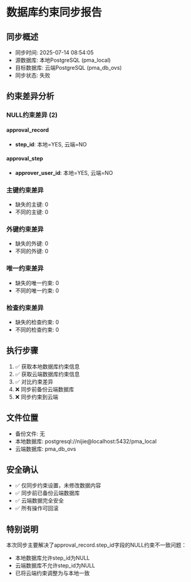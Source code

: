 # 数据库约束同步报告

## 同步概述
- 同步时间: 2025-07-14 08:54:05
- 源数据库: 本地PostgreSQL (pma_local)
- 目标数据库: 云端PostgreSQL (pma_db_ovs)
- 同步状态: 失败

## 约束差异分析

### NULL约束差异 (2)
#### approval_record
- **step_id**: 本地=YES, 云端=NO

#### approval_step
- **approver_user_id**: 本地=YES, 云端=NO


### 主键约束差异
- 缺失的主键: 0
- 不同的主键: 0

### 外键约束差异  
- 缺失的外键: 0
- 不同的外键: 0

### 唯一约束差异
- 缺失的唯一约束: 0
- 不同的唯一约束: 0

### 检查约束差异
- 缺失的检查约束: 0
- 不同的检查约束: 0

## 执行步骤
1. ✅ 获取本地数据库约束信息
2. ✅ 获取云端数据库约束信息
3. ✅ 对比约束差异
4. ❌ 同步前备份云端数据库
5. ❌ 同步约束到云端

## 文件位置
- 备份文件: 无
- 本地数据库: postgresql://nijie@localhost:5432/pma_local
- 云端数据库: pma_db_ovs

## 安全确认
- ✅ 仅同步约束设置，未修改数据内容
- ✅ 同步前已备份云端数据库
- ✅ 云端数据完全安全
- ✅ 所有操作可回滚

## 特别说明
本次同步主要解决了approval_record.step_id字段的NULL约束不一致问题：
- 本地数据库允许step_id为NULL
- 云端数据库不允许step_id为NULL  
- 已将云端约束调整为与本地一致
